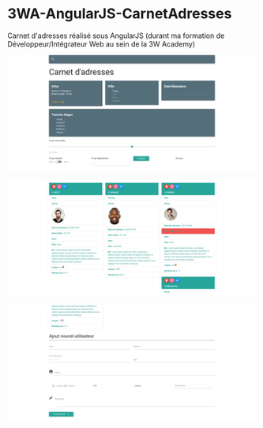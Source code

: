 # 3WA-AngularJS-CarnetAdresses
Carnet d'adresses réalisé sous AngularJS (durant ma formation de Développeur/Intégrateur Web au sein de la 3W Academy)

![image1](/image1.png)

![image2](/image2.png)

![image3](/image3.png)
